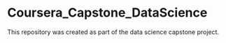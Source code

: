 # Coursera_Capstone_DataScience
This repository was created as part of the data science capstone project.
